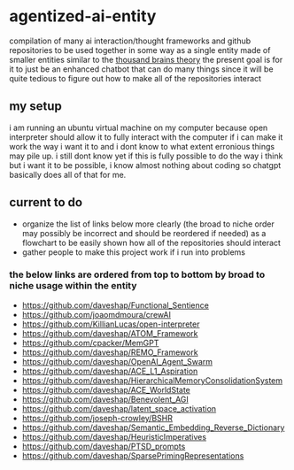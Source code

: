 # agentized-ai-entity
compilation of many ai interaction/thought frameworks and github repositories to be used together in some way as a single entity made of smaller entities similar to the [thousand brains theory](https://www.numenta.com/technology/research/thousand-brains-theory/)
the present goal is for it to just be an enhanced chatbot that can do many things since it will be quite tedious to figure out how to make all of the repositories interact


## my setup
i am running an ubuntu virtual machine on my computer because open interpreter should allow it to fully interact with the computer if i can make it work the way i want it to and i dont know to what extent erronious things may pile up.
i still dont know yet if this is fully possible to do the way i think but i want it to be possible, i know almost nothing about coding so chatgpt basically does all of that for me.

## current to do
- organize the list of links below more clearly (the broad to niche order may possibly be incorrect and should be reordered if needed) as a flowchart to be easily shown how all of the repositories should interact
- gather people to make this project work if i run into problems


### the below links are ordered from top to bottom by broad to niche usage within the entity
- https://github.com/daveshap/Functional_Sentience
- https://github.com/joaomdmoura/crewAI
- https://github.com/KillianLucas/open-interpreter
- https://github.com/daveshap/ATOM_Framework
- https://github.com/cpacker/MemGPT
- https://github.com/daveshap/REMO_Framework
- https://github.com/daveshap/OpenAI_Agent_Swarm
- https://github.com/daveshap/ACE_L1_Aspiration
- https://github.com/daveshap/HierarchicalMemoryConsolidationSystem
- https://github.com/daveshap/ACE_WorldState
- https://github.com/daveshap/Benevolent_AGI
- https://github.com/daveshap/latent_space_activation
- https://github.com/joseph-crowley/BSHR
- https://github.com/daveshap/Semantic_Embedding_Reverse_Dictionary
- https://github.com/daveshap/HeuristicImperatives
- https://github.com/daveshap/PTSD_prompts
- https://github.com/daveshap/SparsePrimingRepresentations
